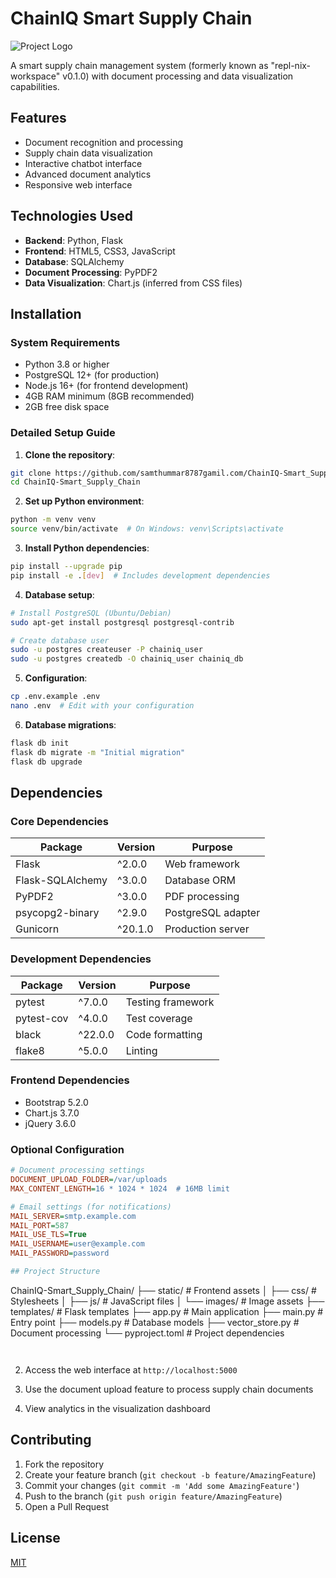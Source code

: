 # ChainIQ Smart Supply Chain

![Project Logo](ChainIQ-Smart_Supply_Chain/static/images/logo.png)

A smart supply chain management system (formerly known as "repl-nix-workspace" v0.1.0) with document processing and data visualization capabilities.

## Features

- Document recognition and processing
- Supply chain data visualization
- Interactive chatbot interface
- Advanced document analytics
- Responsive web interface

## Technologies Used

- **Backend**: Python, Flask
- **Frontend**: HTML5, CSS3, JavaScript
- **Database**: SQLAlchemy
- **Document Processing**: PyPDF2
- **Data Visualization**: Chart.js (inferred from CSS files)

## Installation

### System Requirements
- Python 3.8 or higher
- PostgreSQL 12+ (for production)
- Node.js 16+ (for frontend development)
- 4GB RAM minimum (8GB recommended)
- 2GB free disk space

### Detailed Setup Guide

1. **Clone the repository**:
```bash
git clone https://github.com/samthummar8787gamil.com/ChainIQ-Smart_Supply_Chain.git
cd ChainIQ-Smart_Supply_Chain
```

2. **Set up Python environment**:
```bash
python -m venv venv
source venv/bin/activate  # On Windows: venv\Scripts\activate
```

3. **Install Python dependencies**:
```bash
pip install --upgrade pip
pip install -e .[dev]  # Includes development dependencies
```

4. **Database setup**:
```bash
# Install PostgreSQL (Ubuntu/Debian)
sudo apt-get install postgresql postgresql-contrib

# Create database user
sudo -u postgres createuser -P chainiq_user
sudo -u postgres createdb -O chainiq_user chainiq_db
```

5. **Configuration**:
```bash
cp .env.example .env
nano .env  # Edit with your configuration
```

6. **Database migrations**:
```bash
flask db init
flask db migrate -m "Initial migration"
flask db upgrade
```



## Dependencies

### Core Dependencies
| Package | Version | Purpose |
|---------|---------|---------|
| Flask | ^2.0.0 | Web framework |
| Flask-SQLAlchemy | ^3.0.0 | Database ORM |
| PyPDF2 | ^3.0.0 | PDF processing |
| psycopg2-binary | ^2.9.0 | PostgreSQL adapter |
| Gunicorn | ^20.1.0 | Production server |

### Development Dependencies
| Package | Version | Purpose |
|---------|---------|---------|
| pytest | ^7.0.0 | Testing framework |
| pytest-cov | ^4.0.0 | Test coverage |
| black | ^22.0.0 | Code formatting |
| flake8 | ^5.0.0 | Linting |

### Frontend Dependencies
- Bootstrap 5.2.0
- Chart.js 3.7.0
- jQuery 3.6.0







### Optional Configuration
```ini
# Document processing settings
DOCUMENT_UPLOAD_FOLDER=/var/uploads
MAX_CONTENT_LENGTH=16 * 1024 * 1024  # 16MB limit

# Email settings (for notifications)
MAIL_SERVER=smtp.example.com
MAIL_PORT=587
MAIL_USE_TLS=True
MAIL_USERNAME=user@example.com
MAIL_PASSWORD=password

## Project Structure

```
ChainIQ-Smart_Supply_Chain/
├── static/               # Frontend assets
│   ├── css/              # Stylesheets
│   ├── js/               # JavaScript files
│   └── images/           # Image assets
├── templates/            # Flask templates
├── app.py                # Main application
├── main.py               # Entry point
├── models.py             # Database models
├── vector_store.py       # Document processing
└── pyproject.toml        # Project dependencies
```


```

2. Access the web interface at `http://localhost:5000`

3. Use the document upload feature to process supply chain documents

4. View analytics in the visualization dashboard

## Contributing

1. Fork the repository
2. Create your feature branch (`git checkout -b feature/AmazingFeature`)
3. Commit your changes (`git commit -m 'Add some AmazingFeature'`)
4. Push to the branch (`git push origin feature/AmazingFeature`)
5. Open a Pull Request

## License

[MIT](https://choosealicense.com/licenses/mit/)
